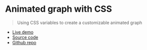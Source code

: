 # Animated graph with CSS

> Using CSS variables to create a customizable animated graph

- [Live demo](https://js-animated-graph.rolandjlevy.repl.co/)
- [Source code](https://replit.com/@RolandJLevy/js-animated-graph)
- [Github repo](https://github.com/rolandjlevy/js-animated-graph)
